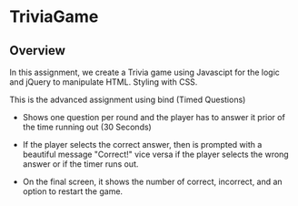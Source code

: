 # TriviaGame

## Overview
In this assignment, we create a Trivia game using Javascipt for the logic and jQuery to manipulate HTML.
Styling with CSS.

This is the advanced assignment using bind (Timed Questions)
* Shows one question per round and the player has to answer it prior of the time running out (30 Seconds)

* If the player selects the correct answer, then is prompted with a beautiful message "Correct!" vice versa if the player selects the wrong answer or if the timer runs out.

* On the final screen, it shows the number of correct, incorrect, and an option to restart the game. 